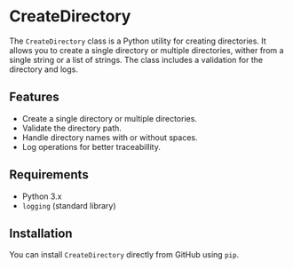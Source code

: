 # CreateDirectory

The `CreateDirectory` class is a Python utility for creating directories. It allows you to create a single directory or multiple directories, wither from a single string or a list of strings. The class includes a validation for the directory and logs.

## Features

- Create a single directory or multiple directories.
- Validate the directory path.
- Handle directory names with or without spaces.
- Log operations for better traceabillity.

## Requirements

- Python 3.x
- `logging` (standard library)

## Installation

You can install `CreateDirectory` directly from GitHub using `pip`.